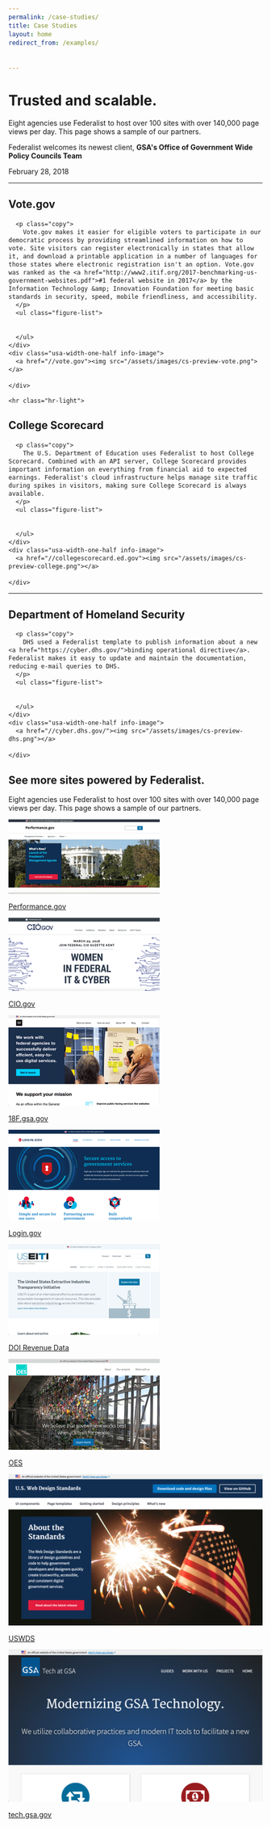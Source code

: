 ```yaml
---
permalink: /case-studies/
title: Case Studies
layout: home
redirect_from: /examples/


---
```


<div id="home">
    <div class="well">
      <div class="usa-grid federalist-hero">
        <div class="usa-width-two-thirds">
          <h1 class="hero-heading">
            Trusted and scalable.
          </h1>
          <p class="hero-copy sub-heading">
            Eight agencies use Federalist to host over 100 sites with over 140,000 page views per day. This page shows a sample of our partners.
          </p>
        </div>
        <div class="usa-width-one-third usa-hero-callout">
          <p class="medium-copy">
            Federalist welcomes its newest client, <b>GSA's Office of Government Wide Policy Councils Team</b>
          </p>
          <p class="small">
            February 28, 2018
          </p>
        </div>
      </div>
    </div>

    
      
<div class="usa-grid">
  <hr class="hr-light">
  
  <div class="info-block">
    <div class="usa-width-one-half description">
      <h2 class="heading">Vote.gov</h2>
      
      <p class="copy">
        Vote.gov makes it easier for eligible voters to participate in our democratic process by providing streamlined information on how to vote. Site visitors can register electronically in states that allow it, and download a printable application in a number of languages for those states where electronic registration isn't an option. Vote.gov was ranked as the <a href="http://www2.itif.org/2017-benchmarking-us-government-websites.pdf">#1 federal website in 2017</a> by the Information Technology &amp; Innovation Foundation for meeting basic standards in security, speed, mobile friendliness, and accessibility.
      </p>
      <ul class="figure-list">


      </ul>
    </div>
    <div class="usa-width-one-half info-image">          
      <a href="//vote.gov"><img src="/assets/images/cs-preview-vote.png"></a>
      
    </div>
  </div>
</div>

    
      
<div class="usa-grid">
  
    <hr class="hr-light">
  
  <div class="info-block">
    <div class="usa-width-one-half description">
      <h2 class="heading">College Scorecard</h2>
      
      <p class="copy">
        The U.S. Department of Education uses Federalist to host College Scorecard. Combined with an API server, College Scorecard provides important information on everything from financial aid to expected earnings. Federalist's cloud infrastructure helps manage site traffic during spikes in visitors, making sure College Scorecard is always available.
      </p>
      <ul class="figure-list">


      </ul>
    </div>
    <div class="usa-width-one-half info-image">          
      <a href="//collegescorecard.ed.gov"><img src="/assets/images/cs-preview-college.png"></a>
      
    </div>
  </div>
</div>

    
      
<div class="usa-grid">
  
  <hr class="hr-light">
  
  <div class="info-block">
    <div class="usa-width-one-half description">
      <h2 class="heading">Department of Homeland Security</h2>
      
      <p class="copy">
        DHS used a Federalist template to publish information about a new <a href="https://cyber.dhs.gov/">binding operational directive</a>. Federalist makes it easy to update and maintain the documentation, reducing e-mail queries to DHS.
      </p>
      <ul class="figure-list">


      </ul>
    </div>
    <div class="usa-width-one-half info-image">
      <a href="//cyber.dhs.gov/"><img src="/assets/images/cs-preview-dhs.png"></a>
      
    </div>
  </div>
</div>

    

<section class="well example-sites">
  <div class="usa-grid federalist-hero">
    <div class="usa-width-one-full">
      <h1 class="hero-heading">
        See more sites powered by Federalist.
      </h1>
      <p class="example-sites-copy">
        Eight agencies use Federalist to host over 100 sites with over 140,000 page views per day. This page shows a sample of our partners.
      </p>
    </div>
    <div class="usa-width-one-full flexbox-grid example-sites-list">
      <div class="usa-width-one-third case-study">
        <a href="https://www.performance.gov">
          <img data-action="name-site" class="thumbnail" src="/assets/images/performance-gov.png" alt="U.S. Web Design Standards home page">              
          <p>Performance.gov</p>
        </a>
      </div>
      <div class="usa-width-one-third case-study">
        <a href="https://www.cio.gov">
          <img data-action="name-site" class="thumbnail" src="/assets/images/cio-gov.png" alt="U.S. Web Design Standards home page">              
          <p>CIO.gov</p>
        </a>
      </div>
      <div class="usa-width-one-third case-study">
        <a href="https://18f.gsa.gov">
          <img data-action="name-site" class="thumbnail" src="/assets/images/18f-gsa-gov.png" alt="U.S. Web Design Standards home page">              
          <p>18F.gsa.gov</p>
        </a>
      </div>
      <div class="usa-width-one-third case-study">
        <a href="https://login.gov">
          <img data-action="name-site" class="thumbnail" src="/assets/images/login-gov.png" alt="U.S. Web Design Standards home page">              
          <p>Login.gov</p>
        </a>
      </div>
      <div class="usa-width-one-third case-study">
        <a href="https://useiti.doi.gov">
          <img data-action="name-site" class="thumbnail" src="/assets/images/useiti-doi-gov.png" alt="U.S. Web Design Standards home page">              
          <p>DOI Revenue Data</p>
        </a>
      </div>
      <div class="usa-width-one-third case-study">
        <a href="https://oes.gsa.gov">
          <img data-action="name-site" class="thumbnail" src="/assets/images/oes-gsa-gov.png" alt="U.S. Web Design Standards home page">              
          <p>OES</p>
        </a>
      </div>
      <div class="usa-width-one-third case-study">
        <a href="https://standards.usa.gov/">
          <img data-action="name-site" class="thumbnail" src="/assets/images/standards-usa-gov.png" alt="U.S. Web Design Standards home page">              
          <p>USWDS</p>
        </a>
      </div>
      <div class="usa-width-one-third case-study">
        <a href="https://tech.gsa.gov">
          <img data-action="name-site" class="thumbnail" src="/assets/images/tech-gsa-gov.png" alt="U.S. Web Design Standards home page">              
          <p>tech.gsa.gov</p>
        </a>
      </div>
    </div>
  </div>
</section>
  

</div>